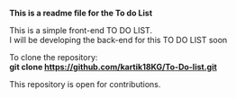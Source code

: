 <b>This is a readme file for the To do List</b>
<p>This is a simple front-end TO DO LIST.<br>I will be developing the back-end for this TO DO LIST soon<br>
 
 To clone the repository: <br>
 <strong>git clone https://github.com/kartik18KG/To-Do-list.git</strong><br>
 
 This repository is open for contributions.
